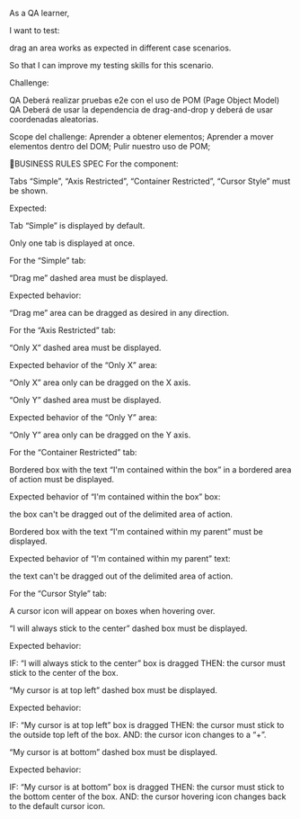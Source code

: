 As a QA learner,

I want to test:

drag an area works as expected in different case scenarios.

So that I can improve my testing skills for this scenario.

Challenge:

QA Deberá realizar pruebas e2e con el uso de POM (Page Object Model)
QA Deberá de usar la dependencia de drag-and-drop y deberá de usar coordenadas aleatorias.

Scope del challenge:
Aprender a obtener elementos;
Aprender a mover elementos dentro del DOM;
Pulir nuestro uso de POM;

🚩BUSINESS RULES SPEC
For the component:

Tabs “Simple”, “Axis Restricted”, “Container Restricted”, “Cursor Style” must be shown.

Expected:

Tab “Simple” is displayed by default.

Only one tab is displayed at once.

For the “Simple” tab:

“Drag me” dashed area must be displayed.

Expected behavior: 

“Drag me” area can be dragged as desired in any direction. 

For the “Axis Restricted” tab:

“Only X” dashed area must be displayed.

Expected behavior of the “Only X” area:

“Only X” area only can be dragged on the X axis.

“Only Y” dashed area must be displayed.

Expected behavior of the “Only Y” area:

“Only Y” area only can be dragged on the Y axis.

For the “Container Restricted” tab:

Bordered box with the text “I'm contained within the box” in a bordered area of action must be displayed.

Expected behavior of “I'm contained within the box” box:

the box can't be dragged out of the delimited area of action.

Bordered box with the text “I'm contained within my parent” must be displayed. 

Expected behavior of “I'm contained within my parent” text:

the text can't be dragged out of the delimited area of action.

For the “Cursor Style” tab:

A cursor icon will appear on boxes when hovering over.

“I will always stick to the center” dashed box must be displayed.

Expected behavior: 

IF: “I will always stick to the center” box is dragged
THEN: the cursor must stick to the center of the box.

“My cursor is at top left” dashed box must be displayed.

Expected behavior: 

IF: “My cursor is at top left” box is dragged
THEN: the cursor must stick to the outside top left of the box.
AND: the cursor icon changes to a “+”.

“My cursor is at bottom” dashed box must be displayed.

Expected behavior: 

IF: “My cursor is at bottom” box is dragged
THEN: the cursor must stick to the bottom center of the box.
AND: the cursor hovering icon changes back to the default cursor icon. 